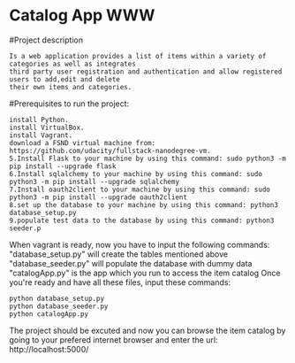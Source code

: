 # Catalog App WWW

#Project description 

    Is a web application provides a list of items within a variety of categories as well as integrates 
    third party user registration and authentication and allow registered users to add,edit and delete 
    their own items and categories.
    
#Prerequisites to run the project:

    install Python.
    install VirtualBox.
    install Vagrant.
    download a FSND virtual machine from: https://github.com/udacity/fullstack-nanodegree-vm. 
    5.Install Flask to your machine by using this command: sudo python3 -m pip install --upgrade flask 
    6.Install sqlalchemy to your machine by using this command: sudo python3 -m pip install --upgrade sqlalchemy 
    7.Install oauth2client to your machine by using this command: sudo python3 -m pip install --upgrade oauth2client 
    8.set up the database to your machine by using this command: python3 database_setup.py 
    9.populate test data to the database by using this command: python3 seeder.p
    
   When vagrant is ready, now you have to input the following commands:
   "database_setup.py" will create the tables mentioned above
   "database_seeder.py" will populate the database with dummy data
   "catalogApp.py" is the app which you run to access the item catalog
   Once you're ready and have all these files, input these commands:

    python database_setup.py
    python database_seeder.py
    python catalogApp.py

The project should be excuted and now you can browse the item catalog by going to your prefered internet browser and enter the url: http://localhost:5000/
